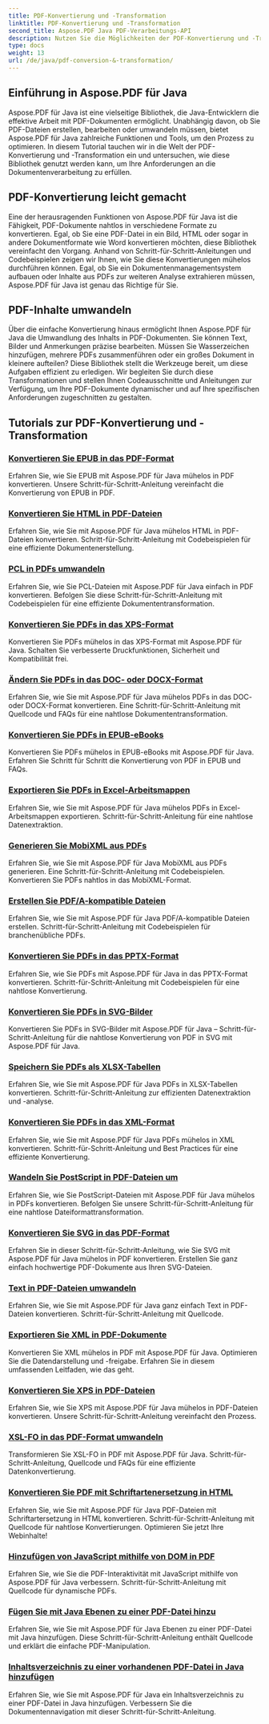 ```yaml
---
title: PDF-Konvertierung und -Transformation
linktitle: PDF-Konvertierung und -Transformation
second_title: Aspose.PDF Java PDF-Verarbeitungs-API
description: Nutzen Sie die Möglichkeiten der PDF-Konvertierung und -Transformation mit Aspose.PDF für Java – umfassende Tutorials für Entwickler. Verbessern Sie noch heute Ihre PDF-Verarbeitungsfähigkeiten!
type: docs
weight: 13
url: /de/java/pdf-conversion-&-transformation/
---
```


## Einführung in Aspose.PDF für Java

Aspose.PDF für Java ist eine vielseitige Bibliothek, die Java-Entwicklern die effektive Arbeit mit PDF-Dokumenten ermöglicht. Unabhängig davon, ob Sie PDF-Dateien erstellen, bearbeiten oder umwandeln müssen, bietet Aspose.PDF für Java zahlreiche Funktionen und Tools, um den Prozess zu optimieren. In diesem Tutorial tauchen wir in die Welt der PDF-Konvertierung und -Transformation ein und untersuchen, wie diese Bibliothek genutzt werden kann, um Ihre Anforderungen an die Dokumentenverarbeitung zu erfüllen.

## PDF-Konvertierung leicht gemacht

Eine der herausragenden Funktionen von Aspose.PDF für Java ist die Fähigkeit, PDF-Dokumente nahtlos in verschiedene Formate zu konvertieren. Egal, ob Sie eine PDF-Datei in ein Bild, HTML oder sogar in andere Dokumentformate wie Word konvertieren möchten, diese Bibliothek vereinfacht den Vorgang. Anhand von Schritt-für-Schritt-Anleitungen und Codebeispielen zeigen wir Ihnen, wie Sie diese Konvertierungen mühelos durchführen können. Egal, ob Sie ein Dokumentenmanagementsystem aufbauen oder Inhalte aus PDFs zur weiteren Analyse extrahieren müssen, Aspose.PDF für Java ist genau das Richtige für Sie.

## PDF-Inhalte umwandeln

Über die einfache Konvertierung hinaus ermöglicht Ihnen Aspose.PDF für Java die Umwandlung des Inhalts in PDF-Dokumenten. Sie können Text, Bilder und Anmerkungen präzise bearbeiten. Müssen Sie Wasserzeichen hinzufügen, mehrere PDFs zusammenführen oder ein großes Dokument in kleinere aufteilen? Diese Bibliothek stellt die Werkzeuge bereit, um diese Aufgaben effizient zu erledigen. Wir begleiten Sie durch diese Transformationen und stellen Ihnen Codeausschnitte und Anleitungen zur Verfügung, um Ihre PDF-Dokumente dynamischer und auf Ihre spezifischen Anforderungen zugeschnitten zu gestalten.

## Tutorials zur PDF-Konvertierung und -Transformation
### [Konvertieren Sie EPUB in das PDF-Format](./convert-epub-to-pdf-format/)
Erfahren Sie, wie Sie EPUB mit Aspose.PDF für Java mühelos in PDF konvertieren. Unsere Schritt-für-Schritt-Anleitung vereinfacht die Konvertierung von EPUB in PDF.
### [Konvertieren Sie HTML in PDF-Dateien](./convert-html-to-pdf-files/)
Erfahren Sie, wie Sie mit Aspose.PDF für Java mühelos HTML in PDF-Dateien konvertieren. Schritt-für-Schritt-Anleitung mit Codebeispielen für eine effiziente Dokumentenerstellung.
### [PCL in PDFs umwandeln](./transform-pcl-to-pdfs/)
Erfahren Sie, wie Sie PCL-Dateien mit Aspose.PDF für Java einfach in PDF konvertieren. Befolgen Sie diese Schritt-für-Schritt-Anleitung mit Codebeispielen für eine effiziente Dokumententransformation.
### [Konvertieren Sie PDFs in das XPS-Format](./convert-pdfs-to-xps-format/)
Konvertieren Sie PDFs mühelos in das XPS-Format mit Aspose.PDF für Java. Schalten Sie verbesserte Druckfunktionen, Sicherheit und Kompatibilität frei.
### [Ändern Sie PDFs in das DOC- oder DOCX-Format](./change-pdfs-to-doc-or-docx-format/)
Erfahren Sie, wie Sie mit Aspose.PDF für Java mühelos PDFs in das DOC- oder DOCX-Format konvertieren. Eine Schritt-für-Schritt-Anleitung mit Quellcode und FAQs für eine nahtlose Dokumententransformation.
### [Konvertieren Sie PDFs in EPUB-eBooks](./convert-pdfs-to-epub-ebooks/)
Konvertieren Sie PDFs mühelos in EPUB-eBooks mit Aspose.PDF für Java. Erfahren Sie Schritt für Schritt die Konvertierung von PDF in EPUB und FAQs.
### [Exportieren Sie PDFs in Excel-Arbeitsmappen](./export-pdfs-to-excel-workbooks/)
Erfahren Sie, wie Sie mit Aspose.PDF für Java mühelos PDFs in Excel-Arbeitsmappen exportieren. Schritt-für-Schritt-Anleitung für eine nahtlose Datenextraktion.
### [Generieren Sie MobiXML aus PDFs](./generate-mobixml-from-pdfs/)
Erfahren Sie, wie Sie mit Aspose.PDF für Java MobiXML aus PDFs generieren. Eine Schritt-für-Schritt-Anleitung mit Codebeispielen. Konvertieren Sie PDFs nahtlos in das MobiXML-Format.
### [Erstellen Sie PDF/A-kompatible Dateien](./create-pdfa-compliant-files/)
Erfahren Sie, wie Sie mit Aspose.PDF für Java PDF/A-kompatible Dateien erstellen. Schritt-für-Schritt-Anleitung mit Codebeispielen für branchenübliche PDFs.
### [Konvertieren Sie PDFs in das PPTX-Format](./convert-pdfs-to-pptx-format/)
Erfahren Sie, wie Sie PDFs mit Aspose.PDF für Java in das PPTX-Format konvertieren. Schritt-für-Schritt-Anleitung mit Codebeispielen für eine nahtlose Konvertierung.
### [Konvertieren Sie PDFs in SVG-Bilder](./convert-pdfs-to-svg-images/)
Konvertieren Sie PDFs in SVG-Bilder mit Aspose.PDF für Java – Schritt-für-Schritt-Anleitung für die nahtlose Konvertierung von PDF in SVG mit Aspose.PDF für Java.
### [Speichern Sie PDFs als XLSX-Tabellen](./save-pdfs-as-xlsx-spreadsheets/)
Erfahren Sie, wie Sie mit Aspose.PDF für Java PDFs in XLSX-Tabellen konvertieren. Schritt-für-Schritt-Anleitung zur effizienten Datenextraktion und -analyse.
### [Konvertieren Sie PDFs in das XML-Format](./convert-pdfs-to-xml-format/)
Erfahren Sie, wie Sie mit Aspose.PDF für Java PDFs mühelos in XML konvertieren. Schritt-für-Schritt-Anleitung und Best Practices für eine effiziente Konvertierung.
### [Wandeln Sie PostScript in PDF-Dateien um](./turn-postscript-into-pdf-files/)
Erfahren Sie, wie Sie PostScript-Dateien mit Aspose.PDF für Java mühelos in PDFs konvertieren. Befolgen Sie unsere Schritt-für-Schritt-Anleitung für eine nahtlose Dateiformattransformation.
### [Konvertieren Sie SVG in das PDF-Format](./convert-svg-to-pdf-format/)
Erfahren Sie in dieser Schritt-für-Schritt-Anleitung, wie Sie SVG mit Aspose.PDF für Java mühelos in PDF konvertieren. Erstellen Sie ganz einfach hochwertige PDF-Dokumente aus Ihren SVG-Dateien.
### [Text in PDF-Dateien umwandeln](./change-text-to-pdf-files/)
Erfahren Sie, wie Sie mit Aspose.PDF für Java ganz einfach Text in PDF-Dateien konvertieren. Schritt-für-Schritt-Anleitung mit Quellcode.
### [Exportieren Sie XML in PDF-Dokumente](./export-xml-to-pdf-documents/)
Konvertieren Sie XML mühelos in PDF mit Aspose.PDF für Java. Optimieren Sie die Datendarstellung und -freigabe. Erfahren Sie in diesem umfassenden Leitfaden, wie das geht.
### [Konvertieren Sie XPS in PDF-Dateien](./convert-xps-to-pdf-files/)
Erfahren Sie, wie Sie XPS mit Aspose.PDF für Java mühelos in PDF-Dateien konvertieren. Unsere Schritt-für-Schritt-Anleitung vereinfacht den Prozess.
### [XSL-FO in das PDF-Format umwandeln](./transform-xsl-fo-to-pdf-format/)
Transformieren Sie XSL-FO in PDF mit Aspose.PDF für Java. Schritt-für-Schritt-Anleitung, Quellcode und FAQs für eine effiziente Datenkonvertierung.
### [Konvertieren Sie PDF mit Schriftartenersetzung in HTML](./convert-pdf-to-html-with-font-substitution/)
Erfahren Sie, wie Sie mit Aspose.PDF für Java PDF-Dateien mit Schriftartersetzung in HTML konvertieren. Schritt-für-Schritt-Anleitung mit Quellcode für nahtlose Konvertierungen. Optimieren Sie jetzt Ihre Webinhalte!
### [Hinzufügen von JavaScript mithilfe von DOM in PDF](./adding-javascript-using-dom-in-pdf/)
Erfahren Sie, wie Sie die PDF-Interaktivität mit JavaScript mithilfe von Aspose.PDF für Java verbessern. Schritt-für-Schritt-Anleitung mit Quellcode für dynamische PDFs.
### [Fügen Sie mit Java Ebenen zu einer PDF-Datei hinzu](./add-layers-to-pdf-file-using-java/)
Erfahren Sie, wie Sie mit Aspose.PDF für Java Ebenen zu einer PDF-Datei mit Java hinzufügen. Diese Schritt-für-Schritt-Anleitung enthält Quellcode und erklärt die einfache PDF-Manipulation.
### [Inhaltsverzeichnis zu einer vorhandenen PDF-Datei in Java hinzufügen](./add-table-of-contents-to-existing-pdf-in-java/)
Erfahren Sie, wie Sie mit Aspose.PDF für Java ein Inhaltsverzeichnis zu einer PDF-Datei in Java hinzufügen. Verbessern Sie die Dokumentennavigation mit dieser Schritt-für-Schritt-Anleitung.